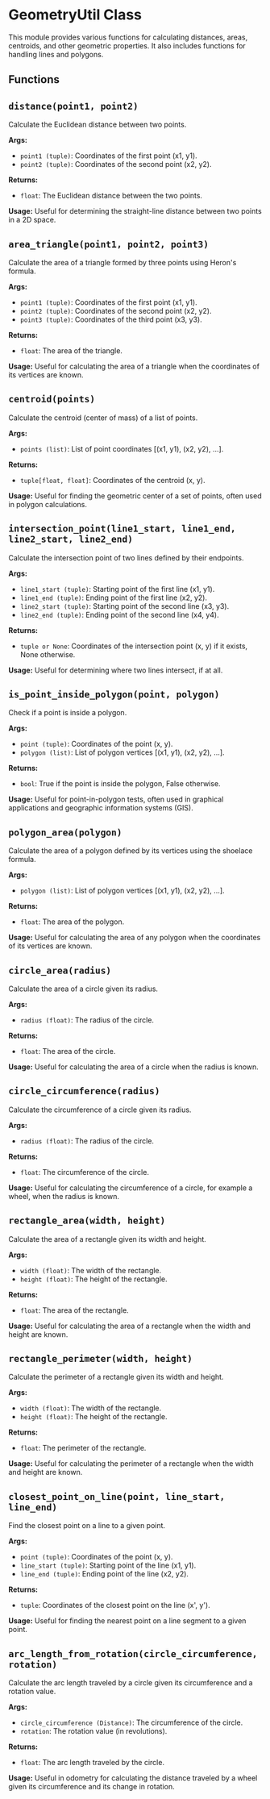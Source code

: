 # GeometryUtil Class

This module provides various functions for calculating distances, areas, centroids, and other geometric properties. It also includes functions for handling lines and polygons.

## Functions

## `distance(point1, point2)`
Calculate the Euclidean distance between two points.

**Args:**
- `point1 (tuple)`: Coordinates of the first point (x1, y1).
- `point2 (tuple)`: Coordinates of the second point (x2, y2).

**Returns:**
- `float`: The Euclidean distance between the two points.

**Usage:**
Useful for determining the straight-line distance between two points in a 2D space.

## `area_triangle(point1, point2, point3)`
Calculate the area of a triangle formed by three points using Heron's formula.

**Args:**
- `point1 (tuple)`: Coordinates of the first point (x1, y1).
- `point2 (tuple)`: Coordinates of the second point (x2, y2).
- `point3 (tuple)`: Coordinates of the third point (x3, y3).

**Returns:**
- `float`: The area of the triangle.

**Usage:**
Useful for calculating the area of a triangle when the coordinates of its vertices are known.

## `centroid(points)`
Calculate the centroid (center of mass) of a list of points.

**Args:**
- `points (list)`: List of point coordinates [(x1, y1), (x2, y2), ...].

**Returns:**
- `tuple[float, float]`: Coordinates of the centroid (x, y).

**Usage:**
Useful for finding the geometric center of a set of points, often used in polygon calculations.

## `intersection_point(line1_start, line1_end, line2_start, line2_end)`
Calculate the intersection point of two lines defined by their endpoints.

**Args:**
- `line1_start (tuple)`: Starting point of the first line (x1, y1).
- `line1_end (tuple)`: Ending point of the first line (x2, y2).
- `line2_start (tuple)`: Starting point of the second line (x3, y3).
- `line2_end (tuple)`: Ending point of the second line (x4, y4).

**Returns:**
- `tuple or None`: Coordinates of the intersection point (x, y) if it exists, None otherwise.

**Usage:**
Useful for determining where two lines intersect, if at all.

## `is_point_inside_polygon(point, polygon)`
Check if a point is inside a polygon.

**Args:**
- `point (tuple)`: Coordinates of the point (x, y).
- `polygon (list)`: List of polygon vertices [(x1, y1), (x2, y2), ...].

**Returns:**
- `bool`: True if the point is inside the polygon, False otherwise.

**Usage:**
Useful for point-in-polygon tests, often used in graphical applications and geographic information systems (GIS).

## `polygon_area(polygon)`
Calculate the area of a polygon defined by its vertices using the shoelace formula.

**Args:**
- `polygon (list)`: List of polygon vertices [(x1, y1), (x2, y2), ...].

**Returns:**
- `float`: The area of the polygon.

**Usage:**
Useful for calculating the area of any polygon when the coordinates of its vertices are known.

## `circle_area(radius)`
Calculate the area of a circle given its radius.

**Args:**
- `radius (float)`: The radius of the circle.

**Returns:**
- `float`: The area of the circle.

**Usage:**
Useful for calculating the area of a circle when the radius is known.

## `circle_circumference(radius)`
Calculate the circumference of a circle given its radius.

**Args:**
- `radius (float)`: The radius of the circle.

**Returns:**
- `float`: The circumference of the circle.

**Usage:**
Useful for calculating the circumference of a circle, for example a wheel, when the radius is known.

## `rectangle_area(width, height)`
Calculate the area of a rectangle given its width and height.

**Args:**
- `width (float)`: The width of the rectangle.
- `height (float)`: The height of the rectangle.

**Returns:**
- `float`: The area of the rectangle.

**Usage:**
Useful for calculating the area of a rectangle when the width and height are known.

## `rectangle_perimeter(width, height)`
Calculate the perimeter of a rectangle given its width and height.

**Args:**
- `width (float)`: The width of the rectangle.
- `height (float)`: The height of the rectangle.

**Returns:**
- `float`: The perimeter of the rectangle.

**Usage:**
Useful for calculating the perimeter of a rectangle when the width and height are known.

## `closest_point_on_line(point, line_start, line_end)`
Find the closest point on a line to a given point.

**Args:**
- `point (tuple)`: Coordinates of the point (x, y).
- `line_start (tuple)`: Starting point of the line (x1, y1).
- `line_end (tuple)`: Ending point of the line (x2, y2).

**Returns:**
- `tuple`: Coordinates of the closest point on the line (x', y').

**Usage:**
Useful for finding the nearest point on a line segment to a given point.

## `arc_length_from_rotation(circle_circumference, rotation)`
Calculate the arc length traveled by a circle given its circumference and a rotation value.

**Args:**
- `circle_circumference (Distance)`: The circumference of the circle.
- `rotation`: The rotation value (in revolutions).

**Returns:**
- `float`: The arc length traveled by the circle.

**Usage:**
Useful in odometry for calculating the distance traveled by a wheel given its circumference and its change in rotation.